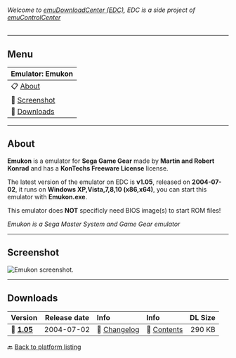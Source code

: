 ###### Welcome to [emuDownloadCenter (EDC)](https://github.com/PhoenixInteractiveNL/emuDownloadCenter/wiki/), EDC is a side project of [emuControlCenter](https://github.com/PhoenixInteractiveNL/emuControlCenter/wiki/)
***
## Menu
| **Emulator: Emukon** |
|:---------|
| :clipboard: [About](#about) |
| :sunrise: [Screenshot](#screenshot) |
| :floppy_disk: [Downloads](#downloads) |
***
## About
**Emukon** is a emulator for **Sega Game Gear** made by **Martin and Robert Konrad** and has a **KonTechs Freeware License** license.

The latest version of the emulator on EDC is **v1.05**, released on **2004-07-02**, it runs on **Windows XP,Vista,7,8,10 (x86,x64)**, you can start this emulator with **Emukon.exe**.

This emulator does **NOT** specificly need BIOS image(s) to start ROM files!

_Emukon is a Sega Master System and Game Gear emulator_
***
## Screenshot
![](https://raw.githubusercontent.com/PhoenixInteractiveNL/emuDownloadCenter/master/hooks/emukon/screen.jpg "Emukon screenshot.")
***
## Downloads
| Version  | Release date  | Info       | Info       | DL Size    |
|:---------|:-------------:|:-----------|:-----------|-----------:|
| :floppy_disk: [**1.05**](https://github.com/PhoenixInteractiveNL/edc-repo0003/raw/master/emukon/1.05.7z) | 2004-07-02 | :page_facing_up: [Changelog](https://github.com/PhoenixInteractiveNL/edc-repo0003/blob/master/emukon/1.05_changelog.txt) | :mag_right: [Contents](https://github.com/PhoenixInteractiveNL/edc-repo0003/blob/master/emukon/1.05_contents.txt) | 290 KB |

:back: [Back to platform listing](https://github.com/PhoenixInteractiveNL/emuDownloadCenter/wiki/EDC-Platform-List)
